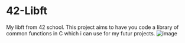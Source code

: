 # 42-Libft
 My libft from 42 school. This project aims to have you code a library of common functions in C which i can use for my futur projects.
![image](https://github.com/MVPee/42-Libft/assets/93082514/c181c364-e674-4ee1-82dd-a981ec2bf327)
